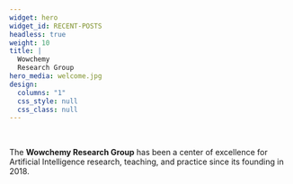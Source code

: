 ```yaml
---
widget: hero
widget_id: RECENT-POSTS
headless: true
weight: 10
title: |
  Wowchemy  
  Research Group
hero_media: welcome.jpg
design:
  columns: "1"
  css_style: null
  css_class: null
---
```

<br>

The **Wowchemy Research Group** has been a center of excellence for Artificial Intelligence research, teaching, and practice since its founding in 2018.